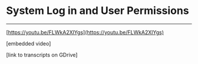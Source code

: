 # System Log in and User Permissions

---

[https://youtu.be/FLWkA2XlYgs](https://youtu.be/FLWkA2XlYgs)

\[embedded video\]

\[link to transcripts on GDrive\]



